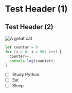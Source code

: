 # Test Header (1)
## Test Header (2)

![A great cat](https://github.com/Exp-Communicate-Using-Markdown-Cohort-1/series-communicate-using-markdown-itscae/assets/144738398/7fc952de-8db4-4668-8967-c3b04ca40612)

```js
let counter = 0
for (i = 0; i > 50; i++) {
  counter++;
  console.log(counter);
}
```

- [ ] Study Python
- [ ] Eat
- [ ] Sleep
